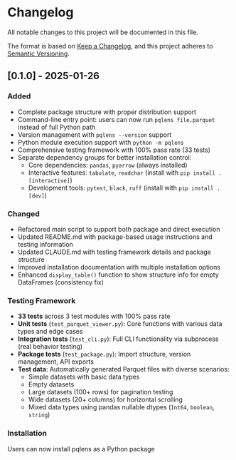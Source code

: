 # Changelog

All notable changes to this project will be documented in this file.

The format is based on [Keep a Changelog](https://keepachangelog.com/en/1.0.0/),
and this project adheres to [Semantic Versioning](https://semver.org/spec/v2.0.0.html).

## [0.1.0] - 2025-01-26

### Added

- Complete package structure with proper distribution support
- Command-line entry point: users can now run `pqlens file.parquet` instead of full Python path
- Version management with `pqlens --version` support
- Python module execution support with `python -m pqlens`
- Comprehensive testing framework with 100% pass rate (33 tests)
- Separate dependency groups for better installation control:
    - Core dependencies: `pandas`, `pyarrow` (always installed)
    - Interactive features: `tabulate`, `readchar` (install with `pip install .[interactive]`)
    - Development tools: `pytest`, `black`, `ruff` (install with `pip install .[dev]`)

### Changed

- Refactored main script to support both package and direct execution
- Updated README.md with package-based usage instructions and testing information
- Updated CLAUDE.md with testing framework details and package structure
- Improved installation documentation with multiple installation options
- Enhanced `display_table()` function to show structure info for empty DataFrames (consistency fix)

### Testing Framework

- **33 tests** across 3 test modules with 100% pass rate
- **Unit tests** (`test_parquet_viewer.py`): Core functions with various data types and edge cases
- **Integration tests** (`test_cli.py`): Full CLI functionality via subprocess (real behavior testing)
- **Package tests** (`test_package.py`): Import structure, version management, API exports
- **Test data**: Automatically generated Parquet files with diverse scenarios:
    - Simple datasets with basic data types
    - Empty datasets
    - Large datasets (100+ rows) for pagination testing
    - Wide datasets (20+ columns) for horizontal scrolling
    - Mixed data types using pandas nullable dtypes (`Int64`, `boolean`, `string`)

### Installation

Users can now install pqlens as a Python package
